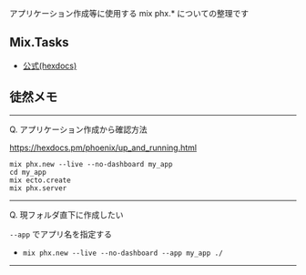 アプリケーション作成等に使用する mix phx.* についての整理です

## Mix.Tasks

- [公式(hexdocs)](https://hexdocs.pm/phoenix/Mix.Tasks.Phx.New.html)

## 徒然メモ

---

Q. アプリケーション作成から確認方法

https://hexdocs.pm/phoenix/up_and_running.html

```
mix phx.new --live --no-dashboard my_app
cd my_app
mix ecto.create
mix phx.server
```

---

Q. 現フォルダ直下に作成したい

`--app` でアプリ名を指定する

- `mix phx.new --live --no-dashboard --app my_app ./`

---
